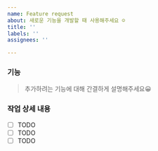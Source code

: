 ```yaml
---
name: Feature request
about: 새로운 기능을 개발할 때 사용해주세요 ☺️
title: ''
labels: ''
assignees: ''

---
```


### 기능
> 추가하려는 기능에 대해 간결하게 설명해주세요😀

### 작업 상세 내용
- [ ] TODO
- [ ] TODO
- [ ] TODO
